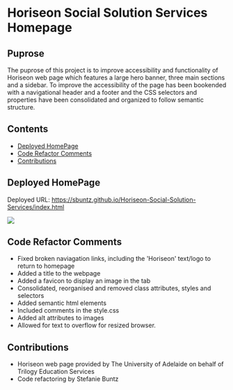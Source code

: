 # Horiseon Social Solution Services Homepage


## Puprose
The puprose of this project is to improve accessibility and functionality of Horiseon web page which features a large hero banner, three main sections and a sidebar. To improve the accessibility of the page has been bookended with a navigational header and a footer and the CSS selectors and properties have been consolidated and organized to follow semantic structure. 


## Contents
- [Deployed HomePage](#deployed)
- [Code Refactor Comments](#refactor)
- [Contributions](#contributions)

<a name="deployed"></a>
## Deployed HomePage
Deployed URL: https://sbuntz.github.io/Horiseon-Social-Solution-Services/index.html

![](images/Horiseon-Social-Solution-Services.png)

<a name="refactor"></a>
## Code Refactor Comments
- Fixed broken naviagation links, including the 'Horiseon' text/logo to return to homepage
- Added a title to the webpage
- Added a favicon to display an image in the tab
- Consolidated, reorganised and removed class attributes, styles and selectors
- Added semantic html elements
- Included comments in the style.css
- Added alt attributes to images
- Allowed for text to overflow for resized browser.
    
<a name="contributions"></a>  
## Contributions
- Horiseon web page provided by The University of Adelaide on behalf of Trilogy Education Services
- Code refactoring by Stefanie Buntz
